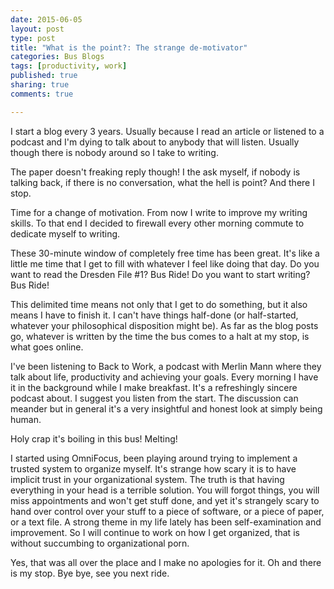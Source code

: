 ```yaml
---
date: 2015-06-05
layout: post
type: post
title: "What is the point?: The strange de-motivator"
categories: Bus Blogs
tags: [productivity, work]
published: true
sharing: true
comments: true

---
```


I start a blog every 3 years. Usually because I read an article or listened to a podcast and I'm dying to talk about to anybody that will listen. Usually though there is nobody around so I take to writing.

The paper doesn't freaking reply though! I the ask myself, if nobody is talking back, if there is no conversation, what the hell is point? And there I stop.

Time for a change of motivation. From now I write to improve my writing skills. To that end I decided to firewall every other morning commute to dedicate myself to writing.

These 30-minute window of completely free time has been great. It's like a little me time that I get to fill with whatever I feel like doing that day. Do you want to read the Dresden File #1? Bus Ride! Do you want to start writing? Bus Ride!

This delimited time means not only that I get to do something, but it also means I have to finish it. I can't have things half-done (or half-started, whatever your philosophical disposition might be). As far as the blog posts go, whatever is written by the time the bus comes to a halt at my stop, is what goes online.

I've been listening to Back to Work, a podcast with Merlin Mann where they talk about life, productivity and achieving your goals. Every morning I have it in the background while I make breakfast. It's a refreshingly sincere podcast about. I suggest you listen from the start. The discussion can meander but in general it's a very insightful and honest look at simply being human.

Holy crap it's boiling in this bus! Melting!

I started using OmniFocus, been playing around trying to implement a trusted system to organize myself. It's strange how scary it is to have implicit trust in your organizational system. The truth is that having everything in your head is a terrible solution. You will forgot things, you will miss appointments and won't get stuff done, and yet it's strangely scary to hand over control over your stuff to a piece of software, or a piece of paper, or a text file. A strong theme in my life lately has been self-examination and improvement. So I will continue to work on how I get organized, that is without succumbing to organizational porn.

Yes, that was all over the place and I make no apologies for it. Oh and there is my stop. Bye bye, see you next ride.